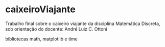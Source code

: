 # caixeiroViajante


Trabalho final sobre o caixeiro viajante da disciplina Matemática Discreta, sob orientação do docente: André Luiz C. Ottoni


bibliotecas math, matplotlib e time